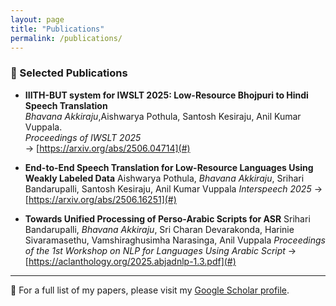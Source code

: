```yaml
---
layout: page
title: "Publications"
permalink: /publications/
---
```


### 📄 Selected Publications

- **IIITH-BUT system for IWSLT 2025: Low-Resource Bhojpuri to Hindi Speech Translation**  
  *Bhavana Akkiraju*,Aishwarya Pothula, Santosh Kesiraju, Anil Kumar Vuppala.  
  *Proceedings of IWSLT 2025*  
  → [https://arxiv.org/abs/2506.04714](#)
  
- **End-to-End Speech Translation for Low-Resource Languages Using Weakly Labeled Data**
  Aishwarya Pothula, *Bhavana Akkiraju*, Srihari Bandarupalli, Santosh Kesiraju, Anil Kumar Vuppala
  *Interspeech 2025*
  → [https://arxiv.org/abs/2506.16251](#)

- **Towards Unified Processing of Perso-Arabic Scripts for ASR**
  Srihari Bandarupalli, *Bhavana Akkiraju*, Sri Charan Devarakonda, Harinie Sivaramasethu, Vamshiraghusimha Narasinga, Anil Vuppala
  *Proceedings of the 1st Workshop on NLP for Languages Using Arabic Script*
  → [https://aclanthology.org/2025.abjadnlp-1.3.pdf](#)
---

📌 For a full list of my papers, please visit my [Google Scholar profile](https://scholar.google.com/citations?user=TRGOdHkAAAAJ&hl=en).
